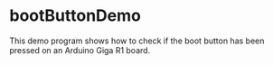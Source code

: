 # bootButtonDemo
This demo program shows how to check if the boot button has been pressed  on an Arduino Giga R1 board.
